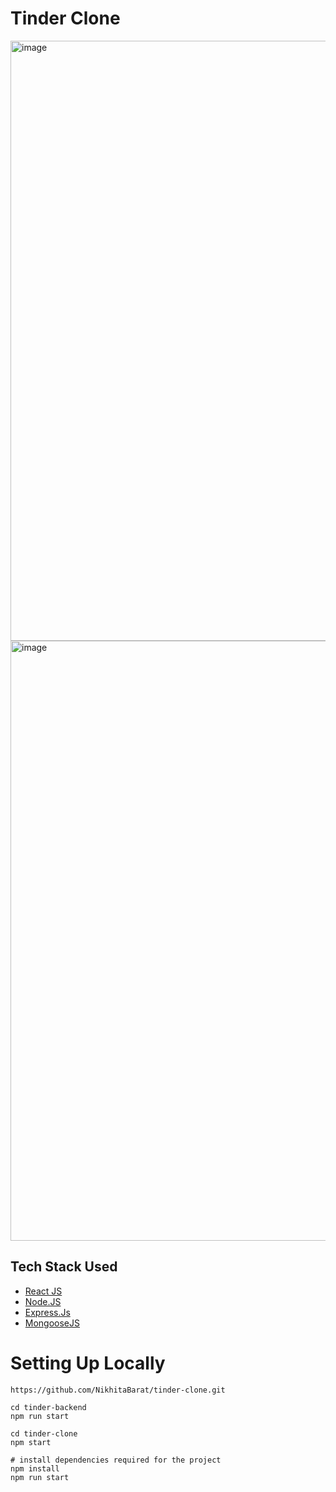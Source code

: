 # Tinder Clone

<img width="960" alt="image" src="https://user-images.githubusercontent.com/93920874/163542691-cef7d276-5a0f-46f5-8288-59f0930fb91f.png">
<img width="960" alt="image" src="https://user-images.githubusercontent.com/93920874/163542786-fce092fe-828e-4f38-8a43-0a353adcf96a.png">


## Tech Stack Used
- [React JS](https://reactjs.org/)
- [Node.JS](https://nodejs.org/en/)
- [Express.Js](https://expressjs.com/)
- [MongooseJS](https://mongoosejs.com/)

# Setting Up Locally

```
https://github.com/NikhitaBarat/tinder-clone.git

cd tinder-backend
npm run start

cd tinder-clone
npm start

# install dependencies required for the project
npm install
npm run start

```
